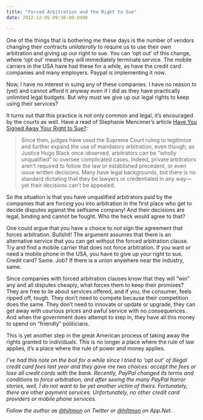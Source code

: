 ```yaml
---
title: "Forced Arbitration and the Right to Sue"
date: 2012-12-05 09:36:00-0400

---
```


One of the things that is bothering me these days is the number of vendors changing their contracts *unilaterally* to require us to use their own arbitration and giving up our right to sue. You can ‘opt out’ of this change, where ‘opt out’ means they will immediately terminate service. The mobile carriers in the USA have had these for a while, as have the credit card companies and many employers. Paypal is implementing it now.

Now, I have no interest in suing any of these companies. I have no reason to (yet) and cannot afford it anyway even if I did as they have practically unlimited legal budgets. But why must we give up our legal rights to keep using their services?

It turns out that this practice is not only common and legal, it’s encouraged by the courts as well. Have a read of Stephanie Mencimer’s article [Have You Signed Away Your Right to Sue?](http://www.motherjones.com/politics/2008/03/have-you-signed-away-your-right-sue):

> Since then, judges have used the Supreme Court ruling to legitimize and further expand the use of mandatory arbitration, even though, as Justice Hugo Black once observed, arbitrators can be "wholly unqualified" to oversee complicated cases. Indeed, private arbitrators aren't required to follow the law or established precedent, or even issue written decisions. Many have legal backgrounds, but there is no standard dictating that they be lawyers or credentialed in any way—yet their decisions can't be appealed.

So the situation is that you have unqualified arbitrators paid by the companies that are forcing you into arbitration in the first place who get to decide disputes against the selfsame company! And their decisions are legal, binding and cannot be fought. Who the heck would agree to that?

One could argue that you have a choice to *not* sign the agreement that forces arbitration. Bullshit! The argument assumes that there is an alternative service that you can get without the forced arbitration clause. Try and find a mobile carrier that does not force arbitration. If you want or need a mobile phone in the USA, you have to give up your right to sue. Credit card? Same. Job? If there is a union anywhere near the industry, same.

Since companies with forced arbitration clauses know that they will “win” any and all disputes cheaply, what forces them to keep their promises? They are free to lie about services offered, and if you, the consumer, feels ripped off, tough. They don’t need to compete because their competition does the same. They don’t need to innovate or update or upgrade, they can get away with usurious prices and awful service with no consequences. And when the government does attempt to step in, they have all this money to spend on “friendly” politicians.

This is yet another step in the great American process of taking away the rights granted to individuals. This is no longer a place where the rule of law applies, it’s a place where the rule of power and money applies.

*I’ve had this note on the boil for a while since I tried to ‘opt out’ of illegal credit card fees last year and they gave me two choices: accept the fees or lose all credit cards with the bank. Recently, PayPal changed its terms and conditions to force arbitration, and after seeing the many PayPal horror stories, well, I do not want to be yet another victim of theirs. Fortunately, there are other payment services. Unfortunately, no other credit card providers or mobile phone services.*

*Follow the author as [@hiltmon](https://twitter.com/hiltmon) on Twitter or [@hiltmon](http://alpha.app.net/hiltmon) on App.Net.*
